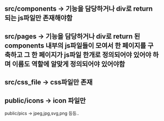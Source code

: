 src/components -> 기능을 담당하거나 div로 return 되는 js파일만 존재해야함
----------------------------------------------------------------------------------
src/pages -> 기능을 담당하거나 div로 return 된 components 내부의 js파일들이 모여서 한 페이지를 구축하고 그 한 페이지가 js파일 한개로 정의되어야 있어야 하며 이름도 역할에 알맞게 정의되어야 있어야함
----------------------------------------------------------------------------------
src/css_file -> css파일만 존재
----------------------------------------------------------------------------------
public/icons -> icon 파일만
----------------------------------------------------------------------------------
public/pics -> jpeg,jpg,svg,png 등등..
